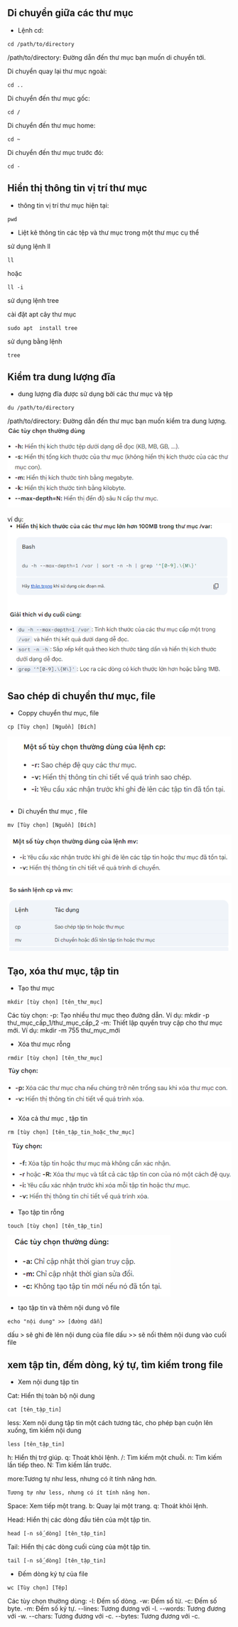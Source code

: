 ## Di chuyển giữa các thư mục
- Lệnh cd:
```
cd /path/to/directory
```
/path/to/directory: Đường dẫn đến thư mục bạn muốn di chuyển tới.

Di chuyển quay lại thư mục ngoài:
```
cd ..
```
Di chuyển đến thư mục gốc:
```
cd /
```
Di chuyển đến thư mục home:
```
cd ~
```
Di chuyển đến thư mục trước đó:
```
cd -
```

## Hiển thị thông tin vị trí thư mục
- thông tin vị trí thư mục hiện tại:
```
pwd
```

- Liệt kê thông tin các tệp và thư mục trong một thư mục cụ thể

sử dụng lệnh ll
```
ll
```
hoặc
```
ll -i
```
sử dụng lệnh tree

cài đặt apt cây thư mục
```
sudo apt  install tree
```
sử dụng bằng lệnh
```
tree
```

## Kiểm tra dung lượng đĩa
- dung lượng đĩa được sử dụng bởi các thư mục và tệp
```
du /path/to/directory
```
/path/to/directory: Đường dẫn đến thư mục bạn muốn kiểm tra dung lượng.
![alt text](image-1.png)

ví dụ:
![alt text](image-2.png)

## Sao chép di chuyển thư mục, file
- Coppy chuyển thư mục, file
```
cp [Tùy chọn] [Nguồn] [Đích]
```
![alt text](image-3.png)

- Di chuyển thư mục , file
```
mv [Tùy chọn] [Nguồn] [Đích]
```
![alt text](image-4.png)

![alt text](image-5.png)

## Tạo, xóa thư mục, tập tin
- Tạo thư mục
```
mkdir [tùy chọn] [tên_thư_mục]
```
Các tùy chọn:
-p: Tạo nhiều thư mục theo đường dẫn. Ví dụ: mkdir -p thư_mục_cấp_1/thư_mục_cấp_2
-m: Thiết lập quyền truy cập cho thư mục mới. Ví dụ: mkdir -m 755 thư_mục_mới

- Xóa thư mục rỗng
```
rmdir [tùy chọn] [tên_thư_mục]
```
![alt text](image-7.png)

- Xóa cả thư mục , tập tin
```
rm [tùy chọn] [tên_tập_tin_hoặc_thư_mục]
```
![alt text](image-8.png)

- Tạo tập tin rỗng
```
touch [tùy chọn] [tên_tập_tin]
```
![alt text](image-9.png)

- tạo tập tin và thêm nội dung vô file
```
echo "nội dung" >> [đường dẫn]
```
dấu >  sẽ ghi đè lên nội dung của file
dấu >> sẽ nối thêm nội dung vào cuối file

## xem tập tin, đếm dòng, ký tự, tìm kiếm trong file

- Xem nội dung tập tin

Cat: Hiển thị toàn bộ nội dung
```
cat [tên_tập_tin]
```

less: Xem nội dung tập tin một cách tương tác, cho phép bạn cuộn lên xuống, tìm kiếm nội dung
```
less [tên_tập_tin]
```
h: Hiển thị trợ giúp.
q: Thoát khỏi lệnh.
/: Tìm kiếm một chuỗi.
n: Tìm kiếm lần tiếp theo.
N: Tìm kiếm lần trước.

more:Tương tự như less, nhưng có ít tính năng hơn.
```
Tương tự như less, nhưng có ít tính năng hơn.
```
Space: Xem tiếp một trang.
b: Quay lại một trang.
q: Thoát khỏi lệnh.

Head: Hiển thị các dòng đầu tiên của một tập tin.
```
head [-n số_dòng] [tên_tập_tin]
```

Tail: Hiển thị các dòng cuối cùng của một tập tin.
```
tail [-n số_dòng] [tên_tập_tin]
```

- Đếm dòng ký tự của file
```
wc [Tùy chọn] [Tệp]
```
Các tùy chọn thường dùng:
-l: Đếm số dòng.
-w: Đếm số từ.
-c: Đếm số byte.
-m: Đếm số ký tự.
--lines: Tương đương với -l.
--words: Tương đương với -w.
--chars: Tương đương với -c.
--bytes: Tương đương với -c.

